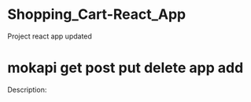 # Shopping_Cart-React_App
Project react app updated
# mokapi get post put delete app add
Description: 

